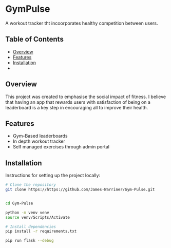 # GymPulse

A workout tracker tht incoorporates healthy competition between users.

## Table of Contents

- [Overview](#overview)
- [Features](#features)
- [Installation](#installation)
-



## Overview

This project was created to emphasise the social impact of fitness. I believe that having an app that rewards users with satisfaction of being on a leaderboard is a key step in encouraging all to improve their health.

## Features


- Gym-Based leaderboards
- In depth workout tracker
- Self managed exercises through admin portal

## Installation

Instructions for setting up the project locally:

```bash
# Clone the repository
git clone https://https://github.com/James-Warriner/Gym-Pulse.git


cd Gym-Pulse

python -m venv venv
source venv/Scripts/Activate  

# Install dependencies
pip install -r requirements.txt

pip run flask --debug


